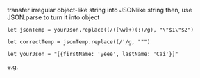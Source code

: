 transfer irregular object-like string into JSONlike string then, use JSON.parse to turn it into object


```
let jsonTemp = yourJson.replace((/([\w]+)(:)/g), "\"$1\"$2")

let correctTemp = jsonTemp.replace((/'/g, """)

let yourJson = "[{firstName: 'yeee', lastName: 'Cai'}]"
```

e.g. 

